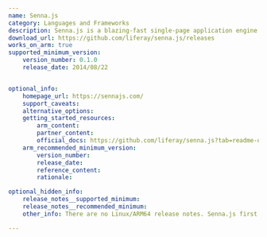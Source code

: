 ```yaml
---
name: Senna.js
category: Languages and Frameworks
description: Senna.js is a blazing-fast single-page application engine that provides several low-level APIs, allowing the user to build modern web-based applications with only ~15 KB of JavaScript without any dependency.
download_url: https://github.com/liferay/senna.js/releases
works_on_arm: true
supported_minimum_version:
    version_number: 0.1.0
    release_date: 2014/08/22


optional_info:
    homepage_url: https://sennajs.com/
    support_caveats:
    alternative_options:
    getting_started_resources:
        arm_content:
        partner_content:
        official_docs: https://github.com/liferay/senna.js?tab=readme-ov-file#install
    arm_recommended_minimum_version:
        version_number:
        release_date:
        reference_content:
        rationale:

optional_hidden_info:
    release_notes__supported_minimum:
    release_notes__recommended_minimum:
    other_info: There are no Linux/ARM64 release notes. Senna.js first version on GitHub, i.e. 0.1.0, can be installed via "bower install senna".

---
```

